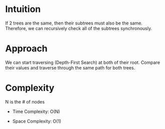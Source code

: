 # Intuition
If 2 trees are the same, then their subtrees must also be the same. Therefore, we can recursively check all of the subtrees synchronously.

# Approach
We can start traversing (Depth-First Search) at both of their root. Compare their values and traverse through the same path for both trees.

# Complexity
N is the # of nodes
- Time Complexity: O(N)

- Space Complexity: O(1)
